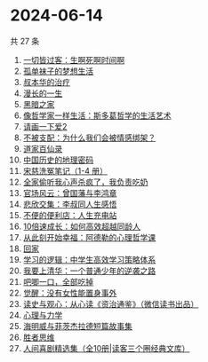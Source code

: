 # 2024-06-14

共 27 条

<!-- BEGIN WEREAD -->
<!-- 最后更新时间 2024-06-14 22:01:03 +0800 -->
1. [一切皆过客：生啊死啊时间啊](https://weread.qq.com/web/bookDetail/61732f90813ab8e15g0107e7)
1. [孤单袜子的梦想生活](https://weread.qq.com/web/bookDetail/20332f60813ab8e82g013db5)
1. [叔本华的治疗](https://weread.qq.com/web/bookDetail/3fc3291072937a1c3fcc453)
1. [漫长的一生](https://weread.qq.com/web/bookDetail/fe332ec0813ab8eabg0176c4)
1. [黑暗之家](https://weread.qq.com/web/bookDetail/b5a321b0813ab83e8g0113fa)
1. [像哲学家一样生活：斯多葛哲学的生活艺术](https://weread.qq.com/web/bookDetail/3c6329107163d4243c6b6d1)
1. [请画一下爱2](https://weread.qq.com/web/bookDetail/64332740813ab8c3dg013f89)
1. [不被支配：为什么我们会被情感绑架？](https://weread.qq.com/web/bookDetail/2c132990813ab8eb0g0100e3)
1. [道家百仙录](https://weread.qq.com/web/bookDetail/c42324c0813ab763ag018ab3)
1. [中国历史的地理密码](https://weread.qq.com/web/bookDetail/94f32730813ab859cg017e26)
1. [宋慈洗冤笔记（1-4 册）](https://weread.qq.com/web/bookDetail/bea326d0813ab7fcag016618)
1. [全家偷听我心声杀疯了，我负责吃奶](https://weread.qq.com/web/bookDetail/3d232a10813ab8eafg01768b)
1. [官场风云：曾国藩与李鸿章](https://weread.qq.com/web/bookDetail/84432440813ab8dc1g018c93)
1. [悲欣交集：李叔同人生感悟](https://weread.qq.com/web/bookDetail/51f322c0813ab8e8ag013db9)
1. [不便的便利店：人生充电站](https://weread.qq.com/web/bookDetail/42232750813ab8e30g019aa3)
1. [10倍速成长：如何高效超越同龄人](https://weread.qq.com/web/bookDetail/f2b32b10813ab6a9eg0176e1)
1. [从此刻开始幸福：阿德勒的心理哲学课](https://weread.qq.com/web/bookDetail/39a32040813ab8e61g017a2f)
1. [回家](https://weread.qq.com/web/bookDetail/d0432270813ab7696g010a9d)
1. [学习的逻辑：中学生高效学习策略体系](https://weread.qq.com/web/bookDetail/b44323c072452d58b44addf)
1. [我要上清华：一个普通少年的逆袭之路](https://weread.qq.com/web/bookDetail/98a32cb0813ab8e90g013b33)
1. [吧唧一口，全部吃掉](https://weread.qq.com/web/bookDetail/06032010813ab8d48g014529)
1. [觉醒：没有女性能置身事外](https://weread.qq.com/web/bookDetail/c6a32210813ab8c07g011e08)
1. [读史与观心：从心读《资治通鉴》（微信读书出品）](https://weread.qq.com/web/bookDetail/e2c32c40813ab8651g015fc1)
1. [心理与力学](https://weread.qq.com/web/bookDetail/a0432e40813ab8d08g012a03)
1. [海明威与菲茨杰拉德短篇故事集](https://weread.qq.com/web/bookDetail/3d532ab0813ab89eeg01315e)
1. [胜者思维](https://weread.qq.com/web/bookDetail/c64321307239b3b5c648b2a)
1. [人间喜剧精选集（全10册|读客三个圈经典文库）](https://weread.qq.com/web/bookDetail/5a132560715379595a1db00)
<!-- END WEREAD -->